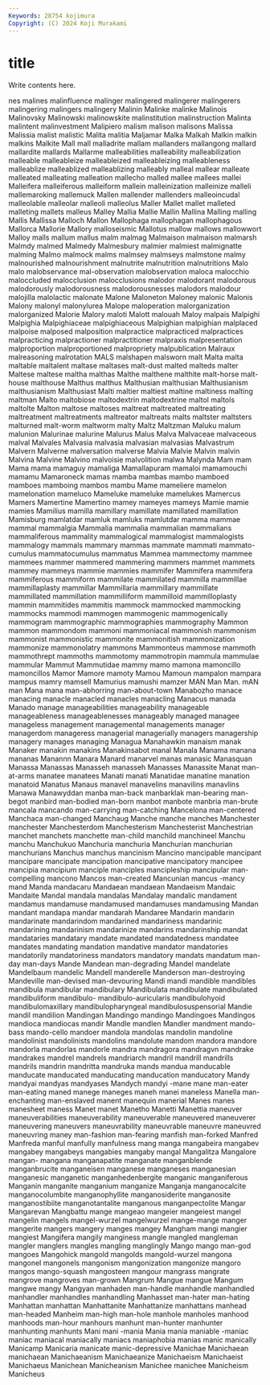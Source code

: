```yaml
---
Keywords: 28754 kojimura
Copyright: (C) 2024 Koji Murakami
---
```


# title

Write contents here.



nes malines malinfluence malinger
malingered malingerer malingerers malingering malingers malingery Malinin Malinke malinke Malinois
Malinovsky Malinowski malinowskite malinstitution malinstruction Malinta malintent malinvestment Malipiero malism
malison malisons Malissa Malissia malist malistic Malita malitia Maljamar Malka
Malkah Malkin malkin malkins Malkite Mall mall malladrite mallam mallanders
mallangong mallard mallardite mallards Mallarme malleabilities malleability malleabilization malleable malleableize
malleableized malleableizing malleableness malleablize malleablized malleablizing malleably malleal mallear malleate
malleated malleating malleation mallecho malled mallee mallees mallei Malleifera malleiferous
malleiform mallein malleinization malleinize malleli mallemaroking mallemuck Mallen mallender mallenders
malleoincudal malleolable malleolar malleoli malleolus Maller Mallet mallet malleted malleting
mallets malleus Malley Mallia Mallie Mallin Mallina Malling malling Mallis
Mallissa Malloch Mallon Mallophaga mallophagan mallophagous Mallorca Mallorie Mallory malloseismic
Mallotus mallow mallows mallowwort Malloy malls mallum mallus malm malmag
Malmaison malmaison malmarsh Malmdy malmed Malmedy Malmesbury malmier malmiest malmignatte
malming Malmo malmock malms malmsey malmseys malmstone malmy malnourished malnourishment
malnutrite malnutrition malnutritions Malo malo malobservance mal-observation malobservation maloca malocchio
maloccluded malocclusion malocclusions malodor malodorant malodorous malodorously malodorousness malodorousnesses malodors
malodour malojilla malolactic malonate Malone Maloneton Maloney malonic Malonis Malony
malonyl malonylurea Malope maloperation malorganization malorganized Malorie Malory maloti Malott
malouah Maloy malpais Malpighi Malpighia Malpighiaceae malpighiaceous Malpighian malpighian malplaced
malpoise malposed malposition malpractice malpracticed malpractices malpracticing malpractioner malpractitioner malpraxis
malpresentation malproportion malproportioned malpropriety malpublication Malraux malreasoning malrotation MALS malshapen
malsworn malt Malta malta maltable maltalent maltase maltases malt-dust malted
malteds malter Maltese maltese maltha malthas Malthe malthene malthite malt-horse
malt-house malthouse Malthus malthus Malthusian malthusian Malthusianism malthusianism Malthusiast Malti
maltier maltiest maltine maltiness malting maltman Malto maltobiose maltodextrin maltodextrine
maltol maltols maltolte Malton maltose maltoses maltreat maltreated maltreating maltreatment
maltreatments maltreator maltreats malts maltster maltsters malturned malt-worm maltworm malty
Maltz Maltzman Maluku malum malunion Malurinae malurine Malurus Malus Malva
Malvaceae malvaceous malval Malvales Malvasia malvasia malvasian malvasias Malvastrum Malvern
Malverne malversation malverse Malvia Malvie Malvin malvin Malvina Malvine Malvino
malvoisie malvolition malwa Malynda Mam mam Mama mama mamaguy mamaliga
Mamallapuram mamaloi mamamouchi mamamu Mamaroneck mamas mamba mambas mambo mamboed
mamboes mamboing mambos mambu Mame mameliere mamelon mamelonation mameluco Mameluke
mameluke mamelukes Mamercus Mamers Mamertine Mamertino mamey mameyes mameys Mamie
mamie mamies Mamilius mamilla mamillary mamillate mamillated mamillation Mamisburg mamlatdar
mamluk mamluks mamlutdar mamma mammae mammal mammalgia Mammalia mammalia mammalian
mammalians mammaliferous mammality mammalogical mammalogist mammalogists mammalogy mammals mammary mammas
mammate mammati mammato-cumulus mammatocumulus mammatus Mammea mammectomy mammee mammees mammer
mammered mammering mammers mammet mammets mammey mammeys mammie mammies mammifer
Mammifera mammifera mammiferous mammiform mammilate mammilated mammilla mammillae mammillaplasty mammillar
Mammillaria mammillary mammillate mammillated mammillation mammilliform mammilloid mammilloplasty mammin mammitides
mammitis mammock mammocked mammocking mammocks mammodi mammogen mammogenic mammogenically mammogram
mammographic mammographies mammography Mammon mammon mammondom mammoni mammoniacal mammonish mammonism
mammonist mammonistic mammonite mammonitish mammonization mammonize mammonolatry mammons Mammonteus mammose
mammoth mammothrept mammoths mammotomy mammotropin mammula mammulae mammular Mammut Mammutidae
mammy mamo mamona mamoncillo mamoncillos Mamor Mamore mamoty Mamou Mamoun
mampalon mampara mampus mamry mamsell Mamurius mamushi mamzer MAN Man
Man. mAN man Mana mana man-abhorring man-about-town Manabozho manace manacing
manacle manacled manacles manacling Manacus manada Manado manage manageabilities manageability
manageable manageableness manageablenesses manageably managed managee manageless management managemental managements
manager managerdom manageress managerial managerially managers managership managery manages managing
Managua Manahawkin manaism manak Manaker manakin manakins Manakinsabot manal Manala
Manama manana mananas Manannn Manara Manard manarvel manas manasic Manasquan
Manassa Manassas Manasseh manasseh Manasses Manassite Manat man-at-arms manatee manatees
Manati manati Manatidae manatine manation manatoid Manatus Manaus manavel manavelins
manavilins manavlins Manawa Manawyddan manba man-back manbarklak man-bearing man-begot manbird
man-bodied man-born manbot manbote manbria man-brute mancala mancando man-carrying man-catching
Mancelona man-centered Manchaca man-changed Manchaug Manche manche manches Manchester manchester
Manchesterdom Manchesterism Manchesterist Manchestrian manchet manchets manchette man-child manchild manchineel
Manchu manchu Manchukuo Manchuria manchuria Manchurian manchurian manchurians Manchus manchus
mancinism Mancino mancipable mancipant mancipare mancipate mancipation mancipative mancipatory mancipee
mancipia mancipium manciple manciples mancipleship mancipular man-compelling mancono Mancos man-created
Mancunian mancus -mancy mand Manda mandacaru Mandaean mandaean Mandaeism Mandaic
Mandaite Mandal mandala mandalas Mandalay mandalic mandament mandamus mandamuse mandamused
mandamuses mandamusing Mandan mandant mandapa mandar mandarah Mandaree Mandarin mandarin
mandarinate mandarindom mandarined mandariness mandarinic mandarining mandarinism mandarinize mandarins mandarinship
mandat mandataries mandatary mandate mandated mandatedness mandatee mandates mandating mandation
mandative mandator mandatories mandatorily mandatoriness mandators mandatory mandats mandatum man-day
man-days Mande Mandean man-degrading Mandel mandelate Mandelbaum mandelic Mandell manderelle
Manderson man-destroying Mandeville man-devised man-devouring Mandi mandi mandible mandibles mandibula
mandibular mandibulary Mandibulata mandibulate mandibulated mandibuliform mandibulo- mandibulo-auricularis mandibulohyoid mandibulomaxillary
mandibulopharyngeal mandibulosuspensorial Mandie mandil mandilion Mandingan Mandingo mandingo Mandingoes Mandingos
mandioca mandiocas mandir Mandle mandlen Mandler mandment mando-bass mando-cello mandoer
mandola mandolas mandolin mandoline mandolinist mandolinists mandolins mandolute mandom mandora
mandore mandorla mandorlas mandorle mandra mandragora mandragvn mandrake mandrakes mandrel
mandrels mandriarch mandril mandrill mandrills mandrils mandrin mandritta mandruka mands
mandua manducable manducate manducated manducating manducation manducatory Mandy mandyai mandyas
mandyases Mandych mandyi -mane mane man-eater man-eating maned manege maneges
maneh manei maneless Manella man-enchanting man-enslaved manent manequin manerial Manes
manes manesheet maness Manet manet Manetho Manetti Manettia maneuver maneuverabilities
maneuverability maneuverable maneuvered maneuverer maneuvering maneuvers maneuvrability maneuvrable maneuvre maneuvred
maneuvring maney man-fashion man-fearing manfish man-forked Manfred Manfreda manful manfully
manfulness mang manga mangabeira mangabev mangabey mangabeys mangabies mangaby mangal
Mangalitza Mangalore mangan- mangana manganapatite manganate manganblende manganbrucite manganeisen manganese
manganeses manganesian manganesic manganetic manganhedenbergite manganic manganiferous Manganin manganite manganium
manganize Manganja manganocalcite manganocolumbite manganophyllite manganosiderite manganosite manganostibiite manganotantalite manganous
manganpectolite Mangar Mangarevan Mangbattu mange mangeao mangeier mangeiest mangel mangelin
mangels mangel-wurzel mangelwurzel mange-mange manger mangerite mangers mangery manges mangey
Mangham mangi mangier mangiest Mangifera mangily manginess mangle mangled mangleman
mangler manglers mangles mangling manglingly Mango mango man-god mangoes Mangohick
mangold mangolds mangold-wurzel mangona mangonel mangonels mangonism mangonization mangonize mangoro
mangos mango-squash mangosteen mangour mangrass mangrate mangrove mangroves man-grown Mangrum
Mangue mangue Mangum mangwe mangy Mangyan manhaden man-handle manhandle manhandled
manhandler manhandles manhandling Manhasset man-hater man-hating Manhattan manhattan Manhattanite Manhattanize
manhattans manhead man-headed Manheim man-high man-hole manhole manholes manhood manhoods
man-hour manhours manhunt man-hunter manhunter manhunting manhunts Mani mani -mania
Mania mania maniable -maniac maniac maniacal maniacally maniacs maniaphobia manias
manic manically Manicamp Manicaria manicate manic-depressive Manichae Manichaean manichaean Manichaeanism
Manichaeanize Manichaeism Manichaeist Manichaeus Manichean Manicheanism Manichee manichee Manicheism Manicheus
